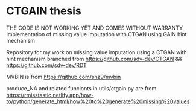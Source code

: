 # CTGAIN thesis 
THE CODE IS NOT WORKING YET AND COMES WITHOUT WARRANTY 
Implementation of missing value imputation with CTGAN using GAIN hint mechanism 

Repository for my work on missing value imputation using a CTGAN with hint mechanism
branched from https://github.com/sdv-dev/CTGAN && https://github.com/sdv-dev/RDT

MVBIN is from https://github.com/shz9/mvbin

produce_NA and related funcionts in utils/ctgain.py are from https://rmisstastic.netlify.app/how-to/python/generate_html/how%20to%20generate%20missing%20values 
